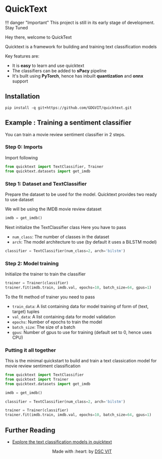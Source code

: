 # QuickText

!!! danger "Important"
    This project is still in its early stage of development. Stay Tuned

Hey there, welcome to QuickText

Quicktext is a framework for building and training text classification models

Key features are:

- It is __easy__ to learn and use quicktext
- The classifiers can be added to __sPacy__ pipeline
- It's built using __PyTorch__, hence has inbuilt __quantization__ and __onnx__ support


## Installation

```
pip install -q git+https://github.com/GDGVIT/quicktext.git
```


## Example : Training a sentiment classifier

You can train a movie review sentiment classifier in 2 steps.

### Step 0: Imports

Import following

```python
from quicktext import TextClassifier, Trainer
from quicktext.datasets import get_imdb
```

### Step 1: Dataset and TextClassifier

Prepare the dataset to be used for the model. Quicktext provides two ready to use dataset

We will be using the IMDB movie review dataset

```python
imdb = get_imdb()
```

Next initialize the TextClassifier class
Here you have to pass

- `num_class`: The number of classes in the dataset
- `arch`: The model architecture to use (by default it uses a BiLSTM model)

```python
classifier = TextClassifier(num_class=2, arch='bilstm')
```

### Step 2: Model training

Initialize the trainer to train the classifier

```python
trainer = Trainer(classifier)
trainer.fit(imdb.train, imdb.val, epochs=10, batch_size=64, gpus=1)
```

To the fit method of trainer you need to pass

- `train_data`: A list containing data for model training of form of (text, target) tuples
- `val_data`: A list containing data for model validation
- `epochs`: Number of epochs to train the model 
- `batch_size`: The size of a batch
- `gpus`: Number of gpus to use for training (default set to 0, hence uses CPU)

### Putting it all together

This is the minimal quickstart to build and train a text classication model for movie review sentiment classification

```python
from quicktext import TextClassifier
from quicktext import Trainer
from quicktext.datasets import get_imdb

imdb = get_imdb()

classifier = TextClassifier(num_class=2, arch='bilstm')

trainer = Trainer(classifier)
trainer.fit(imdb.train, imdb.val, epochs=10, batch_size=64, gpus=1)
```

## Further Reading

- [Explore the text classification models in quicktext]()



<center>
Made with :heart: by <a href="https://dscvit.com">DSC VIT</a>
</center>
